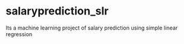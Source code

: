 # salaryprediction_slr
Its a machine learning project of salary prediction using simple linear regression
